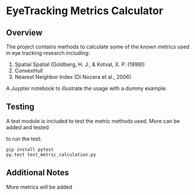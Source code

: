 # EyeTracking Metrics Calculator



## Overview
The project contains methods to calculate some of the known metrics used in eye tracking research
including:

1) Spatial Spatial (Goldberg, H. J., & Kotval, X. P. (1999))
2) ConvexHull
3) Nearest Neighbor Index (Di Nocera et al., 2006)


A Juypter notebook to illustrate the usage with a dummy example.


## Testing

A test module is included to test the metric methods used.
More can be added and tested

to run the test:

```
pip install pytest
py.test test_metric_calculation.py
```

## Additional Notes

More metrics will be added
